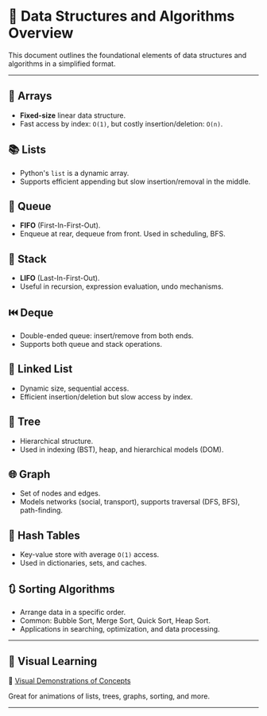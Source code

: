 
# 📘 Data Structures and Algorithms Overview

This document outlines the foundational elements of data structures and algorithms in a simplified format.

---

## 📂 Arrays
- **Fixed-size** linear data structure.
- Fast access by index: `O(1)`, but costly insertion/deletion: `O(n)`.

## 📚 Lists
- Python's `list` is a dynamic array.
- Supports efficient appending but slow insertion/removal in the middle.

## 🎯 Queue
- **FIFO** (First-In-First-Out).
- Enqueue at rear, dequeue from front. Used in scheduling, BFS.

## 🥞 Stack
- **LIFO** (Last-In-First-Out).
- Useful in recursion, expression evaluation, undo mechanisms.

## ⏮️ Deque
- Double-ended queue: insert/remove from both ends.
- Supports both queue and stack operations.

## 🔗 Linked List
- Dynamic size, sequential access.
- Efficient insertion/deletion but slow access by index.

## 🌳 Tree
- Hierarchical structure.
- Used in indexing (BST), heap, and hierarchical models (DOM).

## 🌐 Graph
- Set of nodes and edges.
- Models networks (social, transport), supports traversal (DFS, BFS), path-finding.

## 🔐 Hash Tables
- Key-value store with average `O(1)` access.
- Used in dictionaries, sets, and caches.

## 🔃 Sorting Algorithms
- Arrange data in a specific order.
- Common: Bubble Sort, Merge Sort, Quick Sort, Heap Sort.
- Applications in searching, optimization, and data processing.

---

## 🔗 Visual Learning
📌 [Visual Demonstrations of Concepts](https://visualgo.net/en/list)

Great for animations of lists, trees, graphs, sorting, and more.

---